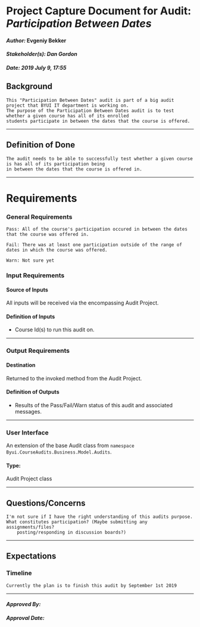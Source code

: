 # Project Capture Document for Audit: _Participation Between Dates_ 
#### *Author:* Evgeniy Bekker
#### *Stakeholder(s): Dan Gordon*
#### *Date: 2019 July 9, 17:55*

## Background

    This "Participation Between Dates" audit is part of a big audit project that BYUI IT department is working on.
    The purpose of the Participation Between Dates audit is to test whether a given course has all of its enrolled
    students participate in between the dates that the course is offered.
    
-----

## Definition of Done

    The audit needs to be able to successfully test whether a given course is has all of its participation being
    in between the dates that the course is offered in.

-----

# Requirements

### General Requirements
<!-- What counts as pass/fail/warn? -->

    Pass: All of the course's participation occured in between the dates that the course was offered in.

    Fail: There was at least one participation outside of the range of dates in which the course was offered.

    Warn: Not sure yet

### Input Requirements
#### Source of Inputs
All inputs will be received via the encompassing Audit Project.

#### Definition of Inputs
<!-- TBD: do not fill out just yet -->
- Course Id(s) to run this audit on.
---

### Output Requirements
#### Destination
Returned to the invoked method from the Audit Project.

#### Definition of Outputs
<!-- TBD: do not fill out just yet -->
- Results of the Pass/Fail/Warn status of this audit and associated messages.
---

### User Interface
An extension of the base Audit class from `namespace Byui.CourseAudits.Business.Model.Audits`.
#### Type:
Audit Project class

-----

## Questions/Concerns

    I'm not sure if I have the right understanding of this audits purpose.
    What constitutes participation? (Maybe submitting any assignments/files? 
        posting/responding in discussion boards?)
-----

## Expectations
### Timeline
<!-- What is the deadline? 2019 Sep 1? -->
<!-- What priority is this audit? -->

    Currently the plan is to finish this audit by September 1st 2019
-----

#### *Approved By:* 
#### *Approval Date:*
